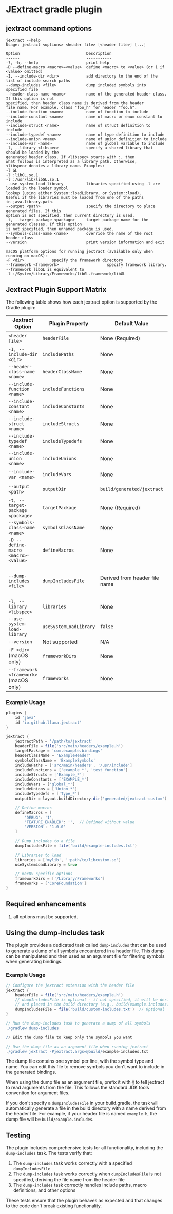 # JExtract gradle plugin

## jextract command options
```term
jextract --help
Usage: jextract <options> <header file> [<header file>] [...]

Option                             Description
------                             -----------
-?, -h, --help                     print help
-D --define-macro <macro>=<value>  define <macro> to <value> (or 1 if <value> omitted)
-I, --include-dir <dir>            add directory to the end of the list of include search paths
--dump-includes <file>             dump included symbols into specified file
--header-class-name <name>         name of the generated header class. If this option is not
specified, then header class name is derived from the header
file name. For example, class "foo_h" for header "foo.h".
--include-function <name>          name of function to include
--include-constant <name>          name of macro or enum constant to include
--include-struct <name>            name of struct definition to include
--include-typedef <name>           name of type definition to include
--include-union <name>             name of union definition to include
--include-var <name>               name of global variable to include
-l, --library <libspec>            specify a shared library that should be loaded by the
generated header class. If <libspec> starts with :, then
what follows is interpreted as a library path. Otherwise,
<libspec> denotes a library name. Examples:
-l GL
-l :libGL.so.1
-l :/usr/lib/libGL.so.1
--use-system-load-library          libraries specified using -l are loaded in the loader symbol
lookup (using either System::loadLibrary, or System::load).
Useful if the libraries must be loaded from one of the paths
in java.library.path.
--output <path>                    specify the directory to place generated files. If this
option is not specified, then current directory is used.
-t, --target-package <package>     target package name for the generated classes. If this option
is not specified, then unnamed package is used.
--symbols-class-name <name>        override the name of the root header class
--version                          print version information and exit

macOS platform options for running jextract (available only when running on macOS):
-F <dir>            specify the framework directory
--framework <framework>                     specify framework library. --framework libGL is equivalent to
-l :/System/Library/Frameworks/libGL.framework/libGL

```

## Jextract Plugin Support Matrix

The following table shows how each jextract option is supported by the Gradle plugin:

| Jextract Option | Plugin Property | Default Value | Notes |
|-----------------|----------------|---------------|-------|
| `<header file>` | `headerFile` | None (Required) | Specified as a file path in the build script |
| `-I, --include-dir <dir>` | `includePaths` | None | List of include directories |
| `--header-class-name <name>` | `headerClassName` | None | Name of the generated header class |
| `--include-function <name>` | `includeFunctions` | None | List of function patterns to include |
| `--include-constant <name>` | `includeConstants` | None | List of constant patterns to include |
| `--include-struct <name>` | `includeStructs` | None | List of struct patterns to include |
| `--include-typedef <name>` | `includeTypedefs` | None | List of typedef patterns to include |
| `--include-union <name>` | `includeUnions` | None | List of union patterns to include |
| `--include-var <name>` | `includeVars` | None | List of variable patterns to include |
| `--output <path>` | `outputDir` | `build/generated/jextract` | Output directory for generated code |
| `-t, --target-package <package>` | `targetPackage` | None (Required) | Target package for generated classes |
| `--symbols-class-name <name>` | `symbolsClassName` | None | Override the name of the root header class |
| `-D --define-macro <macro>=<value>` | `defineMacros` | None | Map of macro definitions (key-value pairs) |
| `--dump-includes <file>` | `dumpIncludesFile` | Derived from header file name | File to dump included symbols into. If not specified, it will be derived from the header file name and placed in the build directory |
| `-l, --library <libspec>` | `libraries` | None | List of libraries to load |
| `--use-system-load-library` | `useSystemLoadLibrary` | `false` | Whether to use System.loadLibrary/System.load for loading libraries |
| `--version` | Not supported | N/A | Not applicable for the plugin |
| `-F <dir>` (macOS only) | `frameworkDirs` | None | List of framework directories (macOS only) |
| `--framework <framework>` (macOS only) | `frameworks` | None | List of frameworks to load (macOS only) |

### Example Usage

```gradle
plugins {
    id 'java'
    id 'io.github.llama.jextract'
}

jextract {
    jextractPath = '/path/to/jextract'
    headerFile = file('src/main/headers/example.h')
    targetPackage = 'com.example.bindings'
    headerClassName = 'ExampleHeader'
    symbolsClassName = 'ExampleSymbols'
    includePaths = ['src/main/headers', '/usr/include']
    includeFunctions = ['example_*', 'test_function']
    includeStructs = ['Example_*']
    includeConstants = ['EXAMPLE_*']
    includeVars = ['global_*']
    includeUnions = ['Union_*']
    includeTypedefs = ['Type_*']
    outputDir = layout.buildDirectory.dir('generated/jextract-custom')

    // Define macros
    defineMacros = [
        'DEBUG': '1',
        'FEATURE_ENABLED': '',  // Defined without value
        'VERSION': '1.0.0'
    ]

    // Dump includes to a file
    dumpIncludesFile = file('build/example-includes.txt')

    // Libraries to load
    libraries = ['mylib', ':path/to/libcustom.so']
    useSystemLoadLibrary = true

    // macOS specific options
    frameworkDirs = ['/Library/Frameworks']
    frameworks = ['CoreFoundation']
}
```
## Required enhancements
1. all options must be supported.

## Using the dump-includes task

The plugin provides a dedicated task called `dump-includes` that can be used to generate a dump of all symbols encountered in a header file. This dump can be manipulated and then used as an argument file for filtering symbols when generating bindings.

### Example Usage

```gradle
// Configure the jextract extension with the header file
jextract {
    headerFile = file('src/main/headers/example.h')
    // dumpIncludesFile is optional - if not specified, it will be derived from the header file name
    // and placed in the build directory (e.g., build/example.includes)
    dumpIncludesFile = file('build/custom-includes.txt')  // Optional
}

// Run the dump-includes task to generate a dump of all symbols
./gradlew dump-includes

// Edit the dump file to keep only the symbols you want

// Use the dump file as an argument file when running jextract
./gradlew jextract -Pjextract.args=@build/example-includes.txt
```

The dump file contains one symbol per line, with the symbol type and name. You can edit this file to remove symbols you don't want to include in the generated bindings.

When using the dump file as an argument file, prefix it with `@` to tell jextract to read arguments from the file. This follows the standard JDK tools convention for argument files.

If you don't specify a `dumpIncludesFile` in your build.gradle, the task will automatically generate a file in the build directory with a name derived from the header file. For example, if your header file is named `example.h`, the dump file will be `build/example.includes`.

## Testing

The plugin includes comprehensive tests for all functionality, including the `dump-includes` task. The tests verify that:

1. The `dump-includes` task works correctly with a specified `dumpIncludesFile`
2. The `dump-includes` task works correctly when `dumpIncludesFile` is not specified, deriving the file name from the header file
3. The `dump-includes` task correctly handles include paths, macro definitions, and other options

These tests ensure that the plugin behaves as expected and that changes to the code don't break existing functionality.

